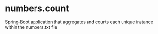 # numbers.count
Spring-Boot application that aggregates and counts each unique instance within the numbers.txt file 
